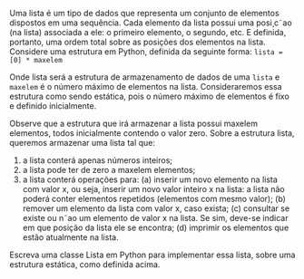 Uma lista é um tipo de dados que representa um conjunto de elementos dispostos em uma sequência.
Cada elemento da lista possui uma posi¸c˜ao (na lista) associada a ele: o primeiro elemento, o segundo, etc.
E definida, portanto, uma ordem total sobre as posições dos elementos na lista.
Considere uma estrutura em Python, definida da seguinte forma:
```lista = [0] * maxelem```

Onde lista será a estrutura de armazenamento de dados de uma `lista` e `maxelem` é o número máximo de elementos na lista. Consideraremos essa estrutura como sendo estática, pois o número máximo de elementos é fixo e definido inicialmente.

Observe que a estrutura que irá armazenar a lista possui maxelem elementos, todos inicialmente contendo o valor zero. Sobre a estrutura lista, queremos armazenar uma lista tal que:

1. a lista conterá apenas números inteiros;
2. a lista pode ter de zero a maxelem elementos;
3. a lista conterá operações para:
(a) inserir um novo elemento na lista com valor x, ou seja, inserir um novo valor inteiro x na lista: a lista não poderá conter elementos repetidos (elementos com mesmo valor);
(b) remover um elemento da lista com valor x, caso exista;
(c) consultar se existe ou n˜ao um elemento de valor x na lista. Se sim, deve-se indicar em que posição da lista ele se encontra;
(d) imprimir os elementos que estão atualmente na lista.

Escreva uma classe Lista em Python para implementar essa lista, sobre uma estrutura estática, como definida acima.